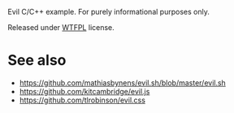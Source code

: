 Evil C/C++ example. For purely informational purposes only.

Released under [WTFPL](http://en.wikipedia.org/wiki/WTFPL) license.

# See also

* https://github.com/mathiasbynens/evil.sh/blob/master/evil.sh
* https://github.com/kitcambridge/evil.js
* https://github.com/tlrobinson/evil.css


